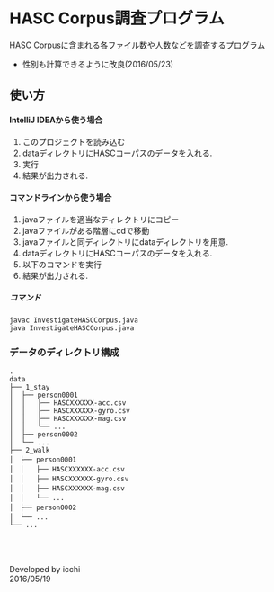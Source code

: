 # HASC Corpus調査プログラム
HASC Corpusに含まれる各ファイル数や人数などを調査するプログラム
* 性別も計算できるように改良(2016/05/23)

## 使い方
#### IntelliJ IDEAから使う場合
1. このプロジェクトを読み込む
2. dataディレクトリにHASCコーパスのデータを入れる.
3. 実行
4. 結果が出力される.

#### コマンドラインから使う場合
1. javaファイルを適当なティレクトリにコピー
2. javaファイルがある階層にcdで移動
3. javaファイルと同ディレクトリにdataディレクトリを用意.
4. dataディレクトリにHASCコーパスのデータを入れる.
5. 以下のコマンドを実行
6. 結果が出力される.

##### コマンド
```
javac InvestigateHASCCorpus.java
java InvestigateHASCCorpus.java
```


### データのディレクトリ構成
```
.  
data  
├── 1_stay  
│  ├── person0001  
│  │   ├── HASCXXXXXX-acc.csv  
│  │   ├── HASCXXXXXX-gyro.csv  
│  │   ├── HASCXXXXXX-mag.csv  
│  │   └── ...  
│  ├── person0002  
│  └── ...  
├── 2_walk  
│　├── person0001  
│　│   ├── HASCXXXXXX-acc.csv  
│　│   ├── HASCXXXXXX-gyro.csv  
│　│   ├── HASCXXXXXX-mag.csv  
│　│   └── ...  
│　├── person0002  
│　└── ...  
└── ...
```


### 　
Developed by icchi  
2016/05/19

